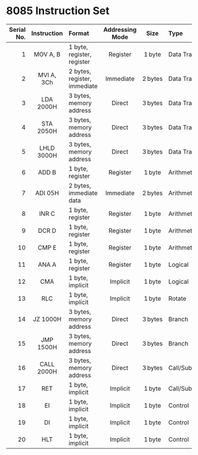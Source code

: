 # 8085 Instruction Set

| Serial No. | Instruction | Format                          | Addressing Mode | Size  | Type           | Example        |
|-----------:|:-----------:|:--------------------------------|:---------------:|:-----:|:---------------|:---------------|
| 1          | MOV A, B    | 1 byte, register, register     | Register        | 1 byte| Data Transfer  | MOV A, B       |
| 2          | MVI A, 3Ch  | 2 bytes, register, immediate   | Immediate       | 2 bytes| Data Transfer | MVI A, 3Ch     |
| 3          | LDA 2000H   | 3 bytes, memory address        | Direct          | 3 bytes| Data Transfer | LDA 2000H      |
| 4          | STA 2050H   | 3 bytes, memory address        | Direct          | 3 bytes| Data Transfer | STA 2050H      |
| 5          | LHLD 3000H  | 3 bytes, memory address        | Direct          | 3 bytes| Data Transfer | LHLD 3000H     |
| 6          | ADD B       | 1 byte, register               | Register        | 1 byte| Arithmetic     | ADD B          |
| 7          | ADI 05H     | 2 bytes, immediate data        | Immediate       | 2 bytes| Arithmetic    | ADI 05H        |
| 8          | INR C       | 1 byte, register               | Register        | 1 byte| Arithmetic     | INR C          |
| 9          | DCR D       | 1 byte, register               | Register        | 1 byte| Arithmetic     | DCR D          |
| 10         | CMP E       | 1 byte, register               | Register        | 1 byte| Arithmetic     | CMP E          |
| 11         | ANA A       | 1 byte, register               | Register        | 1 byte| Logical        | ANA A          |
| 12         | CMA         | 1 byte, implicit               | Implicit        | 1 byte| Logical        | CMA            |
| 13         | RLC         | 1 byte, implicit               | Implicit        | 1 byte| Rotate         | RLC            |
| 14         | JZ 1000H    | 3 bytes, memory address        | Direct          | 3 bytes| Branch        | JZ 1000H       |
| 15         | JMP 1500H   | 3 bytes, memory address        | Direct          | 3 bytes| Branch        | JMP 1500H      |
| 16         | CALL 2000H  | 3 bytes, memory address        | Direct          | 3 bytes| Call/Subroutine| CALL 2000H     |
| 17         | RET         | 1 byte, implicit               | Implicit        | 1 byte| Call/Subroutine| RET            |
| 18         | EI          | 1 byte, implicit               | Implicit        | 1 byte| Control        | EI             |
| 19         | DI          | 1 byte, implicit               | Implicit        | 1 byte| Control        | DI             |
| 20         | HLT         | 1 byte, implicit               | Implicit        | 1 byte| Control        | HLT            |
